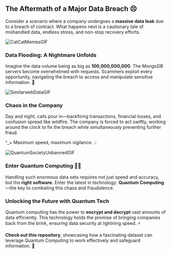 ## The Aftermath of a Major Data Breach 😣

Consider a scenario where a company undergoes a **massive data leak** due to a breach of contract. What happens next is a cautionary tale of mishandled data, endless stress, and non-stop recovery efforts.

![CatCatMemesGIF](https://github.com/user-attachments/assets/e733b700-faa7-4839-a65d-697f2757b35f)

### Data Flooding: A Nightmare Unfolds

Imagine the data volume being as big as **100,000,000,000**. The MongoDB servers become overwhelmed with requests. Scammers exploit every opportunity, navigating the breach to access and manipulate sensitive information. 📲

![SimilarwebDataGIF](https://github.com/user-attachments/assets/144ed0c8-90f7-4833-be15-9510769f1f39)

### Chaos in the Company

Day and night, calls pour in—backfiring transactions, financial losses, and confusion spread like wildfire. The company is forced to act swiftly, working around the clock to fix the breach while simultaneously preventing further fraud. 

^_+ Maximum speed, maximum vigilance. 💡

![QuantumSocietyUnbannedGIF](https://github.com/user-attachments/assets/42f1349f-b48f-4ecf-9f64-c6df4888e820)

### Enter Quantum Computing 🏃‍♂️

Handling such enormous data sets requires not just speed and accuracy, but the **right software**. Enter the latest in technology: **Quantum Computing**—the key to combating this chaos and fraudulence.

### Unlocking the Future with Quantum Tech

Quantum computing has the power to **encrypt and decrypt** vast amounts of data efficiently. This technology holds the promise of bringing companies back from the brink, ensuring data security at lightning speed. ⚡

**Check out this repository**, showcasing how a fascinating dataset can leverage Quantum Computing to work effectively and safeguard information. 🥳
